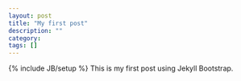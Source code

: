 ```yaml
---
layout: post
title: "My first post"
description: ""
category: 
tags: []
---
```

{% include JB/setup %}
This is my first post using Jekyll Bootstrap.